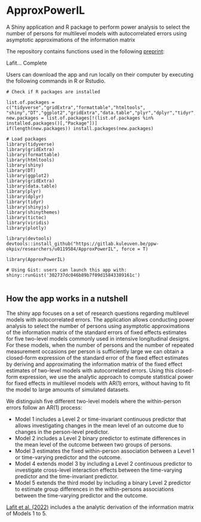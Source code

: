 # ApproxPowerIL

A Shiny application and R package to perform power analysis to select the number of persons for multilevel models with autocorrelated errors using asymptotic approximations of the information matrix

The repository contains functions used in the following [preprint](https://psyarxiv.com/mnce4/):

Lafit... Complete

Users can download the app and run locally on their computer by executing the following commands in R or Rstudio. 

```
# Check if R packages are installed

list.of.packages = c("tidyverse","gridExtra","formattable","htmltools",
"shiny","DT","ggplot2","gridExtra","data.table","plyr","dplyr","tidyr","shinyjs")
new.packages = list.of.packages[!(list.of.packages %in% installed.packages()[,"Package"])]
if(length(new.packages)) install.packages(new.packages)

# Load packages
library(tidyverse)
library(gridExtra)
library(formattable)
library(htmltools)
library(shiny)
library(DT)
library(ggplot2)
library(gridExtra)
library(data.table)
library(plyr)
library(dplyr)
library(tidyr)
library(shinyjs)
library(shinythemes)
library(tictoc)
library(viridis)
library(plotly)

library(devtools)
devtools::install_github("https://gitlab.kuleuven.be/ppw-okpiv/researchers/u0119584/ApproxPowerIL", force = T)

library(ApproxPowerIL)

# Using Gist: users can launch this app with:
shiny::runGist('302737dc046b89b7f09d15843389161c')


```

## How the app works in a nutshell

The shiny app focuses on a set of research questions regarding multilevel models with autocorrelated errors. The application allows conducting power analysis to select the number of persons using asymptotic approximations of the information matrix of the standard errors of fixed effects estimates for five two-level models commonly used in intensive longitudinal designs. For these models, when the number of persons and the number of repeated measurement occasions per person is sufficiently large we can obtain a closed-form expression of the standard error of the fixed effect estimates by deriving and approximating the information matrix of the fixed effect estimates of two-level models with autocorrelated errors. Using this closed-form expression, we use the analytic approach to compute statistical power for fixed effects in multilevel models with AR(1) errors, without having to fit the model to large amounts of simulated datasets.


We distinguish five different two-level models where the within-person errors follow an AR(1) process: 

* Model 1 includes a Level 2 or time-invariant continuous predictor that allows investigating changes in the mean level of an outcome due to changes in the person-level predictor. 
* Model 2 includes a Level 2 binary predictor to estimate differences in the mean level of the outcome between two groups of persons.
* Model 3 estimates the fixed within-person association between a Level 1 or time-varying predictor and the outcome. 
* Model 4 extends model 3 by including a Level 2 continuous predictor to investigate cross-level interaction effects between the time-varying predictor and the time-invariant predictor. 
* Model 5 extends the third model by including a binary Level 2 predictor to estimate group differences in the within-persons associations between the time-varying predictor and the outcome. 


[Lafit et al. (2022)](https://psyarxiv.com/mnce4/) includes a the analytic derivation of the information matrix of Models 1 to 5.

